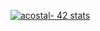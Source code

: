 [![acostal- 42 stats](https://badge42.herokuapp.com/api/stats/dexposit?privacyEmail=true)](https://profile.intra.42.fr/users/dexposit-/)
